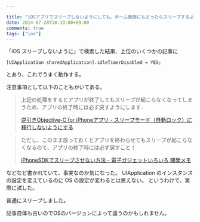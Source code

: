 ```yaml
---

title: "iOSアプリでスリープしないようにしても、ホーム画面にもどったらスリープするよね"
date: 2014-07-28T18:19:00+09:00
comments: true
tags: ["ios"]
---
```


「iOS スリープしないように」で検索した結果、上位のいくつかの記事に

```
[UIApplication sharedApplication].idleTimerDisabled = YES;
```

とあり、これでうまく動作する。

注意事項として以下のこともかいてある。


> 上記の処理をするとアプリが終了してもスリープが起こらなくなってしまうため，アプリの終了時には必ず戻すようにします．
>
> [逆引きObjective-C for iPhoneアプリ - スリープモード（自動ロック）に移行しないようにする](http://www.objectivec-iphone.com/UIKit/UIApplication/idleTimerDisabled.html)

> ただし、このまま放っておくとアプリを終わらせてもスリープが起こらなくなるので、アプリの終了時には必ず戻すこと！
>
> [iPhoneSDKでスリープさせない方法 - 電子ガジェットいろいろ 開発メモ](http://d.hatena.ne.jp/uosoft/20100809/1281283605)

などなど書かれていて、事実なのか気になった。
UIApplication のインスタンスの設定を変えているのに OS の設定が変わるとは思えない。
というわけで、実際に試した。

普通にスリープしました。

記事自体も古いのでOSのバージョンによって違うのかもしれません。
